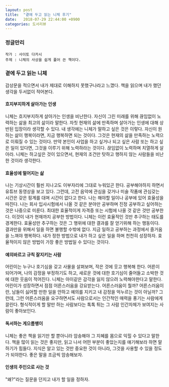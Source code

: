 ```yaml
---
layout: post
title:  "곁에 두고 읽는 니체 후기"
date:   2018-07-29 22:44:00 +0900
categories: 도서리뷰
---
```


### 정글만리

```
작가 : 사이토 다카시
주제 : 니체의 사상을 쉽게 풀어 쓴 책이다. 
```

### 곁에 두고 읽는 니체

감상문을 적으면서 내가 제대로 이해하지 못했구나라고 느꼈다. 책을 읽으며 내가 했던 생각을 두서없이 적어본다. 

#### 흐지부지하게 살아가는 인생

니체는 흐지부지하게 살아가는 인생을 비난한다. 자신이 그린 미래를 위해 끊임없이 노력하는 삶을 최고의 삶이라 말한다. 자칫 현재의 삶에 만족하며 살아가는 인생에 대해 상반된 입장이라 생각할 수 있다. 내 생각에는 니체가 말하고 싶은 것은 이렇다. 자신이 원하는 삶이 행복이라면, 지금 행복하면 되는 것이다. 그것은 현재의 삶을 만족하는 노력으로 이뤄질 수 있는 것이다.  만약 본인이 사업을 하고 싶거나 되고 싶은 사람 또는 하고 싶은 일이 있다면, 그것을 이루기 위해 노력하라는 것이다. 끊임없이 노력하며 치열하게 살아라. 니체는 하고싶은 것이 있으면서, 현재의 조건만 탓하고 행하지 않는 사람들을 비난한 것이라 생각한다. 

#### 효율성에 멀어지는 삶

나는 기상시간이 훨씬 지나고도 이부자리에 그대로 누워있곤 한다. 공부해야하지 하면서 유튜브 동영상을 보고 있다. 그런데, 고전 음악에 관심을 갖거나 미술 작품에 관심갖는 시간은 갖은 핑계를 대며 시간이 없다고 한다. 나는 해야할 일이나 공부에 있어 효율성을 따진다. 나는 회사 입사시험에서 나올 것 같은 분야만 공부하며 진정 공부하고 싶어하는 것은 나중으로 미룬다. 최대한 효율적이게  자격증 또는 시험에 나올 것 같은 것만 공부한다.  이것이 내가 현재까지 공부한 방법이다. 니체는 이런 효율적인 것만 추구하는 태도를 경계한다. 효율성만 추구하는 것은 그 행위에 대한 결과를 잘 얻기위해 하는 행동이다. 결과만을 위해서 일을 하면 불행할 수밖에 없다. 지금 일하고 공부하는 과정에서 즐거움을 느껴야 행복하다. 내가 정한 방법으로 내가 하고 싶은 일을 하며 천천히 성장하자. 효율적이지 않은 방법이 가장 좋은 방법일 수 있다는 것이다. 

#### 예의바르고 규칙 잘지키는 사람

어린이는 누구나 호기심을 갖고 사물을 살펴보며, 작은 것에 웃고 행복해 한다. 어른이 되어가며, 나의 감정을 부정하기도 하고, 새로운 것에 대한 호기심이 줄어들고 소박한 것에 대한 웃음이 적어진다. 니체는 아이같은 감각을 잃지 않으려 노력해야한다고 말한다. 어린이가 성장하면서 점점 어른스러움을 강요받는다. 어른스러움이 뭘까? 어른스러움이란, 남들이 싫어할 만한 일을 안하고 예의를 지키고 내 감정을 억누르는 것이 아닐까? 그런데, 그런 어른스러움을 요구하면서도 사람으로서는 인간적인 매력을 풍기는 사람에게 끌린다. 형식적이게 할 말만 하는 사람보다는 톡톡 튀는 그 사람 인간자체가 보여지는 사람이 좋아보인다.

#### 독서하는 게으름뱅이

니체는 좋은 책을 읽기만 할 뿐아니라 암송해야 그 지혜를 몸으로 익힐 수 있다고 말한다. 책을 많이 읽는 것은 좋지만, 읽고 나서 어떤 부분이 좋았는지를 얘기해보라 하면 말하기가 힘들다. 지식은 알고 있는 것만 중요한 것이 아니라, 그것을 사용할 수 있을 정도가 되야한다. 좋은 말을 조금씩 암송해보자. 

#### 인생의 주인으로 사는 것

 "왜?"라는 질문을 던지고 내가 할 일을 정하자.  